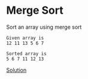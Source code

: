 # Merge Sort

Sort an array using merge sort

```
Given array is
12 11 13 5 6 7

Sorted array is
5 6 7 11 12 13
```



[Solution](./src/Main.java)